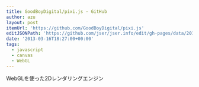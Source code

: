 ```yaml
---
title: GoodBoyDigital/pixi.js · GitHub
author: azu
layout: post
itemUrl: 'https://github.com/GoodBoyDigital/pixi.js'
editJSONPath: 'https://github.com/jser/jser.info/edit/gh-pages/data/2013/03/index.json'
date: '2013-03-16T18:27:00+00:00'
tags:
  - javascript
  - canvas
  - WebGL
---
```

WebGLを使った2Dレンダリングエンジン

